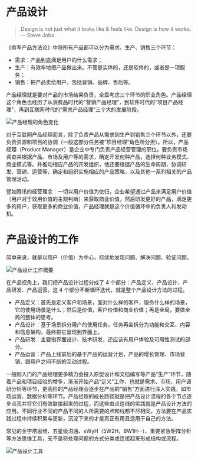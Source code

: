 # 产品设计

> Design is not just what it looks like & feels like. Design is how it works. -- Steve Jobs

《俞军产品方法论》中将所有产品都可以分为需求、生产、销售三个环节：

- 需求：产品到底满足用户的什么需求；
- 生产：有效率地把产品做出来。不管是实体的，还是软件的，或者是一项服务；
- 销售：把产品卖给用户。包括营销、品牌、售后等。

产品经理就是要对产品的市场结果负责，全盘考虑三个环节的职业角色。产品经理这个角色也经历了从消费品时代的“营销产品经理”，到软件时代的“项目产品经理”，再到互联网时代的“需求产品经理”三个大的发展阶段。

![产品经理的角色变化](https://s3.ax1x.com/2020/12/21/r0xsp9.png)

对于互联网产品经理而言，除了负责产品从需求到生产到销售三个环节以外，还要负责资源和项目的协调（一般这部分任务被“项目经理”角色所分担）。所以，产品经理（Product Manager）是企业中专门负责产品经营管理的职位。要负责市场调查并根据产品、市场及用户等的需求，确定开发何种产品，选择何种业务模式、商业模式等。并推动相应产品的开发组织，他还要根据产品的生命周期，协调研发、营销、运营等，确定和组织实施相应的产品策略，以及其他一系列相关的产品管理活动。

譬如腾讯的经营理念：一切以用户价值为依归，企业希望通过产品来满足用户价值（用户对于效用价值的主观判断）来获取商业价值，然后研发更好的产品，满足更多的用户，获取更多的商业价值，产品经理就是这个价值循环中的负责人和发动机。

# 产品设计的工作

简单来说，就是以用户（价值）为中心，持续地发现问题、解决问题、验证问题。

![产品设计工作概要](https://s3.ax1x.com/2020/12/21/r0xHXt.png)

在产品视角上，我们把产品设计过程分成了 4 个部分：产品定义、产品设计、产品研发、产品运营。这 4 个部分不断循环迭代，就是整个产品设计方法的过程。

- 产品定义：首先是定义客户和场景，面对什么样的客户，服务什么样的场景，它的使用场景是什么；然后是价值，客户价值和商业价值；再是全局，要做全局的整体的思考。
- 产品设计：基于场景拆分用户的使用任务，任务再会拆分为功能和交互、内容和信息架构，最终把它呈现到界面上。
- 产品研发：主要指界面设计、技术研发，还应该有用户体验及可用性测试的部分。
- 产品运营：产品上线前后的基于产品的运营计划，产品的增长管理、市场营销、跟用户之间不断的互动过程。

一般刚入门的产品经理更多精力会投入原型设计和文档编写等产品“生产”环节，随着产品和项目经验的增多，渐渐开始产品“定义”工作，也就是需求、市场、用户调研分析等环节，更高阶的产品经理会逐步在产品的“销售”方面进行深入实践，如市场运营、数据分析等环节。产品经理的成长路径就是把产品设计流程的各个节点逐步点亮并将它们有效联接起来的过程，而这些由点连线的实践就是产品设计方法的应用。不同行业不同的产品不同的人所需要的点和线都不尽相同，方法要在产品实践过程中持续积累与更新，沉淀下来的才是真正有用且适用于自己的方法。

常见的金字塔思维、五星级沟通、xWyH（5W2H，6W1H···）、重要紧急矩阵分析等方法思维工具，无不是将处理问题的方式分类或连接起来形成结构或流程。

![产品设计工具](https://s3.ax1x.com/2020/12/21/r0zZh4.png)
